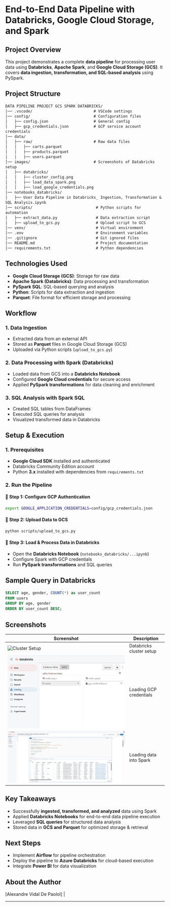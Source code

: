 # End-to-End Data Pipeline with Databricks, Google Cloud Storage, and Spark

##  Project Overview
This project demonstrates a complete **data pipeline** for processing user data using **Databricks**, **Apache Spark**, and **Google Cloud Storage (GCS)**. It covers **data ingestion, transformation, and SQL-based analysis** using PySpark.

##  Project Structure
```
DATA PIPELINE PROJECT GCS SPARK DATABRICKS/
│── .vscode/                           # VSCode settings
│── config/                            # Configuration files
│   ├── config.json                    # General config
│   ├── gcp_credentials.json           # GCP service account credentials
│── data/                               
│   ├── raw/                           # Raw data files
│   │   ├── carts.parquet
│   │   ├── products.parquet
│   │   ├── users.parquet
│── images/                            # Screenshots of Databricks setup
│   ├── databricks/
│   │   ├── cluster_config.png
│   │   ├── load_data_spark.png
│   │   ├── load_google_credentials.png
│── notebooks_databricks/               
│   ├── User Data Pipeline in Databricks_ Ingestion, Transformation & SQL Analysis.ipynb
│── scripts/                            # Python scripts for automation
│   ├── extract_data.py                 # Data extraction script
│   ├── upload_to_gcs.py                # Upload script to GCS
│── venv/                               # Virtual environment
│── .env                                # Environment variables
│── .gitignore                          # Git ignored files
│── README.md                           # Project documentation
│── requirements.txt                    # Python dependencies
```

##  Technologies Used
- **Google Cloud Storage (GCS)**: Storage for raw data
- **Apache Spark (Databricks)**: Data processing and transformation
- **PySpark SQL**: SQL-based querying and analysis
- **Python**: Scripts for data extraction and ingestion
- **Parquet**: File format for efficient storage and processing

##  Workflow
### 1️. Data Ingestion
- Extracted data from an external API
- Stored as **Parquet** files in Google Cloud Storage (GCS)
- Uploaded via Python scripts (`upload_to_gcs.py`)

### 2️. Data Processing with Spark (Databricks)
- Loaded data from GCS into a **Databricks Notebook**
- Configured **Google Cloud credentials** for secure access
- Applied **PySpark transformations** for data cleaning and enrichment

### 3️. SQL Analysis with Spark SQL
- Created SQL tables from DataFrames
- Executed SQL queries for analysis
- Visualized transformed data in Databricks

## Setup & Execution
### 1️. Prerequisites
- **Google Cloud SDK** installed and authenticated
- Databricks Community Edition account
- Python **3.x** installed with dependencies from `requirements.txt`

### 2️. Run the Pipeline
#### 🔹 Step 1: Configure GCP Authentication
```sh
export GOOGLE_APPLICATION_CREDENTIALS=config/gcp_credentials.json
```

#### 🔹 Step 2: Upload Data to GCS
```sh
python scripts/upload_to_gcs.py
```

#### 🔹 Step 3: Load & Process Data in Databricks
- Open the **Databricks Notebook** (`notebooks_databricks/...ipynb`)
- Configure Spark with GCP credentials
- Run **PySpark transformations** and SQL queries

##  Sample Query in Databricks
```sql
SELECT age, gender, COUNT(*) as user_count
FROM users
GROUP BY age, gender
ORDER BY user_count DESC;
```

##  Screenshots
| Screenshot | Description |
|------------|-------------|
| ![Cluster Setup](images/databricks/cluster_config.png) | Databricks cluster setup |
| ![Load Credentials](images/databricks/load_google_credentials.png) | Loading GCP credentials |
| ![Load Data](images/databricks/load_data_spark.png) | Loading data into Spark |

##  Key Takeaways
- Successfully **ingested, transformed, and analyzed** data using Spark
- Applied **Databricks Notebooks** for end-to-end data pipeline execution
- Leveraged **SQL queries** for structured data analysis
- Stored data in **GCS and Parquet** for optimized storage & retrieval

##  Next Steps
- Implement **Airflow** for pipeline orchestration
- Deploy the pipeline to **Azure Databricks** for cloud-based execution
- Integrate **Power BI** for data visualization

##  About the Author
[Alexandre Vidal De Paolol] | 

---

